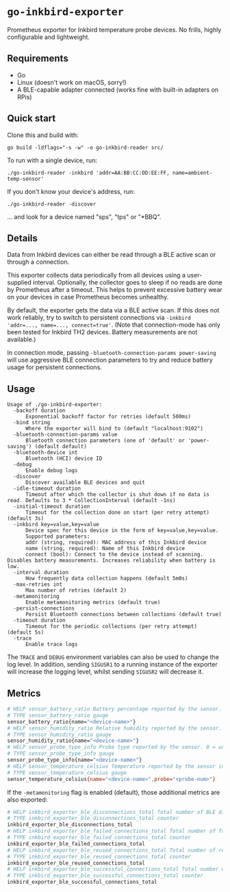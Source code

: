 # `go-inkbird-exporter`

Prometheus exporter for Inkbird temperature probe devices.
No frills, highly configurable and lightweight.

## Requirements

- Go
- Linux (doesn't work on macOS, sorry!)
- A BLE-capable adapter connected (works fine with built-in adapters on RPis)

## Quick start

Clone this and build with:

```
go build -ldflags="-s -w" -o go-inkbird-reader src/
```

To run with a single device, run:

```
./go-inkbird-reader -inkbird 'addr=AA:BB:CC:DD:EE:FF, name=ambient-temp-sensor'
```

If you don't know your device's address, run:

```
./go-inkbird-reader -discover
```

... and look for a device named "sps", "tps" or "\*BBQ".

## Details

Data from Inkbird devices can either be read through a BLE active scan or through a connection.

This exporter collects data periodically from all devices using a user-supplied interval.
Optionally, the collector goes to sleep if no reads are done by Prometheus after a timeout. This
helps to prevent excessive battery wear on your devices in case Prometheus becomes unhealthy.

By default, the exporter gets the data via a BLE active scan. If this does not work reliably,
try to switch to persistent connections via `-inkbird 'addr=..., name=..., connect=true'`. (Note
that connection-mode has only been tested for Inkbird TH2 devices. Battery measurements are not
available.)

In connection mode, passing `-bluetooth-connection-params power-saving` will use aggressive
BLE connection parameters to try and reduce battery usage for persistent connections.

## Usage

```
Usage of ./go-inkbird-exporter:
  -backoff duration
      Exponential backoff factor for retries (default 500ms)
  -bind string
      Where the exporter will bind to (default "localhost:9102")
  -bluetooth-connection-params value
      Bluetooth connection parameters (one of 'default' or 'power-saving') (default default)
  -bluetooth-device int
      Bluetooth (HCI) device ID
  -debug
      Enable debug logs
  -discover
      Discover available BLE devices and quit
  -idle-timeout duration
      Timeout after which the collector is shut down if no data is read. Defaults to 3 * CollectionInterval (default -1ns)
  -initial-timeout duration
      Timeout for the collection done on start (per retry attempt) (default 3s)
  -inkbird key=value,key=value
      Device spec for this device in the form of key=value,key=value.
      Supported parameters:
      addr (string, required): MAC address of this Inkbird device
      name (string, required): Name of this Inkbird device
      connect (bool): Connect to the device instead of scanning. Disables battery measurements. Increases reliability when battery is low.
  -interval duration
      How frequently data collection happens (default 5m0s)
  -max-retries int
      Max number of retries (default 2)
  -metamonitoring
      Enable metamonitoring metrics (default true)
  -persist-connections
      Persist Bluetooth connections between collections (default true)
  -timeout duration
      Timeout for the periodic collections (per retry attempt) (default 5s)
  -trace
      Enable trace logs
```

The `TRACE` and `DEBUG` environment variables can also be used to change the log level. In addition,
sending `SIGUSR1` to a running instance of the exporter will increase the logging level, whilst
sending `SIGUSR2` will decrease it.

## Metrics

```sh
# HELP sensor_battery_ratio Battery percentage reported by the sensor.
# TYPE sensor_battery_ratio gauge
sensor_battery_ratio{name="<device-name>"}
# HELP sensor_humidity_ratio Relative humidity reported by the sensor.
# TYPE sensor_humidity_ratio gauge
sensor_humidity_ratio{name="<device-name>"}
# HELP sensor_probe_type_info Probe type reported by the sensor. 0 = unspecified, 1 = internal, 2 = external.
# TYPE sensor_probe_type_info gauge
sensor_probe_type_info{name="<device-name>"}
# HELP sensor_temperature_celsius Temperature reported by the sensor in Celsius.
# TYPE sensor_temperature_celsius gauge
sensor_temperature_celsius{name="<device-name>",probe="<probe-num>"}
```

If the `-metamonitoring` flag is enabled (default), those additional metrics are also exported:

```sh
# HELP inkbird_exporter_ble_disconnections_total Total number of BLE disconnections.
# TYPE inkbird_exporter_ble_disconnections_total counter
inkbird_exporter_ble_disconnections_total
# HELP inkbird_exporter_ble_failed_connections_total Total number of failed BLE connections.
# TYPE inkbird_exporter_ble_failed_connections_total counter
inkbird_exporter_ble_failed_connections_total
# HELP inkbird_exporter_ble_reused_connections_total Total number of reused BLE connections.
# TYPE inkbird_exporter_ble_reused_connections_total counter
inkbird_exporter_ble_reused_connections_total
# HELP inkbird_exporter_ble_successful_connections_total Total number of successful BLE connections.
# TYPE inkbird_exporter_ble_successful_connections_total counter
inkbird_exporter_ble_successful_connections_total
```
